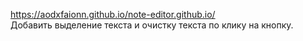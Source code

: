 https://aodxfaionn.github.io/note-editor.github.io/
<br>Добавить выделение текста и очистку текста по клику на кнопку.
